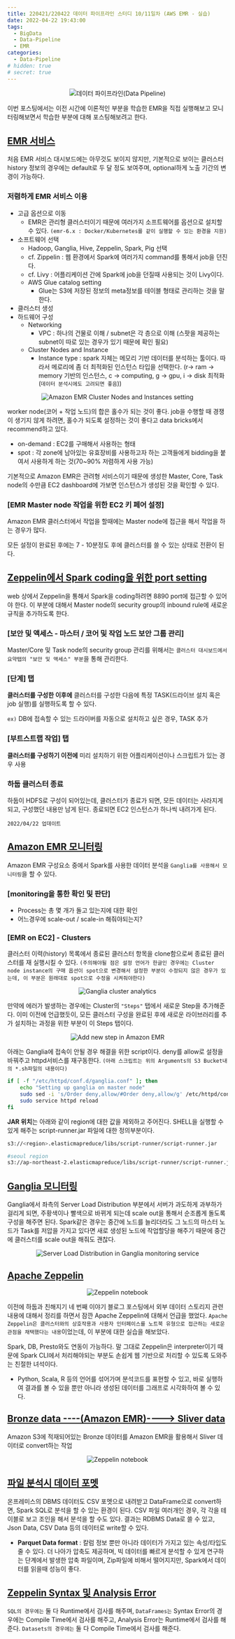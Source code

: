 ```yaml
---
title: 220421/220422 데이터 파이프라인 스터디 10/11일차 (AWS EMR - 실습)
date: 2022-04-22 19:43:00
tags:
  - BigData
  - Data-Pipeline
  - EMR
categories:
  - Data-Pipeline
# hidden: true
# secret: true
---
```


<div align="center">
  <img src="/images/post_images/220408_data-pipeline.webp" alt="데이터 파이프라인(Data Pipeline)">
</div>

이번 포스팅에서는 이전 시간에 이론적인 부분을 학습한 EMR을 직접 실행해보고 모니터링해보면서 학습한 부분에 대해 포스팅해보려고 한다.

## <ins><b>EMR 서비스</b></ins>

처음 EMR 서비스 대시보드에는 아무것도 보이지 않지만, 기본적으로 보이는 클러스터 history 정보의 경우에는 default로 두 달 정도 보여주며, optional하게 노출 기간의 변경이 가능하다.

### 저렴하게 EMR 서비스 이용

- 고급 옵션으로 이동
  - EMR은 관리형 클러스터이기 때문에 여러가지 소프트웨어를 옵션으로 설치할 수 있다.
    `(emr-6.x : Docker/Kubernetes를 같이 실행할 수 있는 환경을 지원)`
- 소프트웨어 선택
  - Hadoop, Ganglia, Hive, Zeppelin, Spark, Pig 선택
  - cf. Zippelin : 웹 환경에서 Spark에 여러가지 command를 통해서 job을 던진다.
  - cf. Livy : 어플리케이션 간에 Spark에 job을 던질때 사용되는 것이 Livy이다.
  - AWS Glue catalog setting
    - Glue는 S3에 저장된 정보의 meta정보를 테이블 형태로 관리하는 것을 말한다.
- 클러스터 생성
- 하드웨어 구성
  - Networking
    - VPC : 하나의 건물로 이해 / subnet은 각 층으로 이해 (스팟을 제공하는 subnet이 따로 있는 경우가 있기 때문에 확인 필요)
  - Cluster Nodes and Instance
    - Instance type : spark 자체는 메모리 기반 데이터를 분석하는 툴이다. 따라서 메로리에 좀 더 최적화된 인스턴스 타입을 선택한다. (r-> ram -> memory 기반의 인스턴스, c -> computing, g -> gpu, i -> disk 최적화(`데이터 분석시에도 고려되면 좋음`))

<div align="center">
  <img src="/images/post_images/220421_EMR_nodes_instance_settings.png" alt="Amazon EMR Cluster Nodes and Instances setting">
</div>

<!-- more -->

worker node(코어 + 작업 노드)의 합은 홀수가 되는 것이 좋다. job을 수행할 때 경쟁이 생기지 않게 하려면, 홀수가 되도록 설정하는 것이 좋다고 data bricks에서 recommend하고 있다.

- on-demand : EC2를 구매해서 사용하는 형태
- spot : 각 zone에 남아있는 유효장비를 사용하고자 하는 고객들에게 bidding을 붙여서 사용하게 하는 것(70~90% 저렴하게 사용 가능)

기본적으로 Amazon EMR은 관려형 서비스이기 때문에 생성한 Master, Core, Task node의 수만큼 EC2 dashboard에 가보면 인스턴스가 생성된 것을 확인할 수 있다.

### **[EMR Master node 작업을 위한 EC2 키 페어 설정]**

Amazon EMR 클러스터에서 작업을 할때에는 Master node에 접근을 해서 작업을 하는 경우가 많다.

모든 설정이 완료된 후에는 7 - 10분정도 후에 클러스터를 쓸 수 있는 상태로 전환이 된다.

## <ins><b>Zeppelin에서 Spark coding을 위한 port setting</b></ins>

web 상에서 Zeppelin을 통해서 Spark을 coding하려면 8890 port에 접근할 수 있어야 한다. 이 부분에 대해서 Master node의 security group의 inbound rule에 새로운 규칙을 추가하도록 한다.

### **[보안 및 액세스 - 마스터 / 코어 및 작업 노드 보안 그룹 관리]**

Master/Core 및 Task node의 security group 관리를 위해서는 `클러스터 대시보드에서 요약탭의 "보안 및 액세스" 부분`을 통해 관리한다.

### **[단계] 탭**

**클러스터를 구성한 이후에**
클러스터를 구성한 다음에 특정 TASK(드라이브 설치 혹은 job 실행)를 실행하도록 할 수 있다.

`ex)` DB에 접속할 수 있는 드라이버를 자동으로 설치하고 싶은 경우, TASK 추가

### **[부트스트랩 작업] 탭**

**클러스터를 구성하기 이전에**
미리 설치하기 위한 어플리케이션이나 스크립트가 있는 경우 사용

### **하둡 클러스터 종료**

하둡이 HDFS로 구성이 되어있는데, 클러스터가 종료가 되면, 모든 데이터는 사라지게 되고, 구성했던 내용만 남게 된다.
종료되면 EC2 인스턴스가 하나씩 내려가게 된다.

`2022/04/22 업데이트`

## <ins><b>Amazon EMR 모니터링</b></ins>

Amazon EMR 구성요소 중에서 Spark를 사용한 데이터 분석을 `Ganglia를 사용해서 모니터링`을 할 수 있다.

### **[monitoring을 통한 확인 및 판단]**

- Process는 총 몇 개가 돌고 있는지에 대한 확인
- 어느경우에 scale-out / scale-in 해줘야되는지?

### **[EMR on EC2] - Clusters**

클러스터 이력(history) 목록에서 종료된 클러스터 항목을 clone함으로써 종료된 클러스터를 재 실행시킬 수 있다. `(주의해야될 점은 설정 언어가 한글인 경우에는 Cluster node instance의 구매 옵션이 spot으로 변경해서 설정한 부분이 수정되지 않은 경우가 있는데, 이 부분은 원래대로 spot으로 수정을 시켜줘야한다)`

<div align="center">
  <img src="/images/post_images/220422_ganglia_monitoring.png" alt="Ganglia cluster analytics">
</div>

만약에 에러가 발생하는 경우에는 Cluster의 `"Steps"` 탭에서 새로운 Step을 추가해준다. 이미 이전에 언급했듯이, 모든 클러스터 구성을 완료된 후에 새로운 라이브러리를 추가 설치하는 과정을 위한 부분이 이 Steps 탭이다.

<div align="center">
  <img src="/images/post_images/220422_erm_add_steps_in_cluster.png" alt="Add new step in Amazon EMR">
</div>

아래는 Ganglia에 접속이 안될 경우 해결을 위한 script이다. deny를 allow로 설정을 바꿔주고 httpd서비스를 재구동한다. `(아래 스크립트는 위의 Arguments의 S3 Bucket내의 *.sh파일의 내용이다)`

```zsh
if [ -f "/etc/httpd/conf.d/ganglia.conf" ]; then
    echo "Setting up ganglia on master node"
    sudo sed -i 's/Order deny,allow/#Order deny,allow/g' /etc/httpd/conf.d/ganglia.conf
    sudo service httpd reload
fi
```

**JAR 위치**는 아래와 같이 region에 대한 값을 제외하고 주어진다.
SHELL을 실행할 수 있게 해주는 script-runner.jar 파일에 대한 정의부분이다.

```zsh
s3://<region>.elasticmapreduce/libs/script-runner/script-runner.jar

#seoul region
s3://ap-northeast-2.elasticmapreduce/libs/script-runner/script-runner.jar
```

## <ins><b>Ganglia 모니터링</b></ins>

Ganglia에서 좌측의 Server Load Distribution 부분에서 서버가 과도하게 과부하가 걸리게 되면, 주황색이나 빨색으로 바뀌게 되는데 scale out을 통해서 순조롭게 돌도록 구성을 해주면 된다. Spark같은 경우는 중간에 노드를 늘리더라도 그 노드의 마스터 노드가 Task를 저압을 가지고 있다면 새로 생성된 노드에 작업할당을 해주기 때문에 중간에 클러스터를 scale out을 해줘도 괜찮다.

<div align="center">
  <img src="/images/post_images/220422_load_distribution.png" alt="Server Load Distribution in Ganglia monitoring service">
</div>

## <ins><b>Apache Zeppelin</b></ins>

<div align="center">
  <img src="/images/post_images/220422_zeppelin.png" alt="Zeppelin notebook">
</div>

이전에 하둡과 친해지기 네 번째 이야기 블로그 포스팅에서 외부 데이터 스토리지 관련 내용에 대해서 정리를 하면서 잠깐 Apache Zeppelin에 대해서 언급을 했었다.
`Apache Zeppelin은 클러스터와의 상호작용과 사용자 인터페이스를 노트북 유형으로 접근하는 새로운 관점을 채택했다는 내용`이었는데, 이 부분에 대한 실습을 해보았다.

Spark, DB, Presto와도 연동이 가능하다. 말 그대로 Zeppelin은 interpreter이기 때문에 Spark CLI에서 처리해야되는 부분도 손쉽게 웹 기반으로 처리할 수 있도록 도와주는 친절한 녀석이다.

- Python, Scala, R 등의 언어를 섞어가며 분석코드를 표현할 수 있고, 바로 실행하여 결과를 볼 수 있을 뿐만 아니라 생성된 데이터를 그래프로 시각화하여 볼 수 있다.

## <ins><b>Bronze data ----(Amazon EMR)----> Sliver data</b></ins>

Amazon S3에 적재되어있는 Bronze 데이터를 Amazon EMR을 활용해서 Sliver 데이터로 convert하는 작업

<div align="center">
  <img src="/images/post_images/220422_emr_data_preprocessing.jpg" alt="Zeppelin notebook">
</div>

## <ins><b>파일 분석시 데이터 포멧</b></ins>

온프레미스의 DBMS 데이터도 CSV 포멧으로 내려받고 DataFrame으로 convert하면, Spark SQL로 분석을 할 수 있는 환경이 된다. CSV 파일 여러개인 경우, 각 각을 테이블로 보고 조인을 해서 분석을 할 수도 있다.
결과는 RDBMS Data로 쓸 수 있고, Json Data, CSV Data 등의 데이터로 write할 수 있다.

- **Parquet Data format** : 칼럼 정보 뿐만 아니라 데이터가 가지고 있는 속성/타입도 줄 수 있다. 더 나아가 압축도 제공하며, 빅 데이터를 빠르게 분석할 수 있게 연구하는 단계에서 발생한 압축 파일이며, Zip파일에 비해서 떨어지지만, Spark에서 데이터를 읽을때 성능이 좋다.

## <ins><b>Zeppelin Syntax 및 Analysis Error</b></ins>

`SQL의 경우에는` 둘 다 Runtime에서 검사를 해주며,
`DataFrames는` Syntax Error의 경우에는 Compile Time에서 검사를 해주고, Analysis Error는 Runtime에서 검사를 해준다.
`Datasets의 경우에는` 둘 다 Compile Time에서 검사를 해준다.
